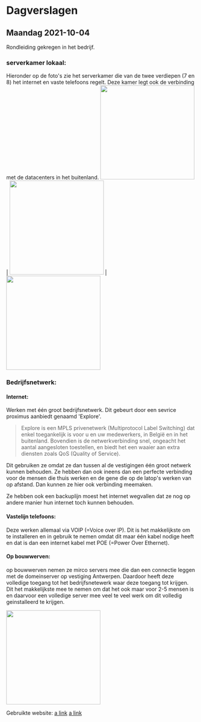 # Dagverslagen
## Maandag 2021-10-04
Rondleiding gekregen in het bedrijf. 
### serverkamer lokaal:
Hieronder op de foto's zie het serverkamer die van de twee verdiepen (7 en 8) het internet en vaste telefoons regelt. Deze kamer legt ook de verbinding met de datacenters in het buitenland. 
<img src="https://user-images.githubusercontent.com/77328028/135809640-dd69f3e3-c89e-4baf-aff4-64e69f9a1fc6.jpg" width="250" /> | <img src="https://user-images.githubusercontent.com/77328028/135809646-9234d508-d2b7-4cf9-ade3-aa3547f37553.jpg" width="250" /> | <img src="https://user-images.githubusercontent.com/77328028/135809651-0f521306-17f1-448d-8917-32bed23ee00e.jpg" width="250" />

### Bedrijfsnetwerk:  
#### Internet:
Werken met één groot bedrijfsnetwerk. Dit gebeurt door een sevrice proximus aanbiedt genaamd 'Explore'.  
> Explore is een MPLS privenetwerk (Multiprotocol Label Switching) dat enkel toegankelijk is voor u en uw medewerkers, in België en in het buitenland. Bovendien is de netwerkverbinding snel, ongeacht het aantal aangesloten toestellen, en biedt het een waaier aan extra diensten zoals QoS (Quality of Service).  

Dit gebruiken ze omdat ze dan tussen al de vestigingen één groot netwerk kunnen behouden. Ze hebben dan ook ineens dan een perfecte verbinding voor de mensen die thuis werken en de gene die op de latop's werken van op afstand. Dan kunnen ze hier ook verbinding meemaken. 

Ze hebben ook een backuplijn moest het internet wegvallen dat ze nog op andere manier hun internet toch kunnen behouden.

#### Vastelijn telefoons:
Deze werken allemaal via VOIP (=Voice over IP). Dit is het makkelijkste om te installeren en in gebruik te nemen omdat dit maar één kabel nodige heeft en dat is dan een internet kabel met POE (=Power Over Ethernet).

#### Op bouwwerven:
op bouwwerven nemen ze mirco servers mee die dan een connectie leggen met de domeinserver op vestiging Antwerpen. Daardoor heeft deze volledige toegang tot het bedrijfsnetewerk waar deze toegang tot krijgen. Dit het makkelijkste mee te nemen om dat het ook maar voor 2-5 mensen is en daarvoor een volledige server mee veel te veel werk om dit volledig geinstalleerd te krijgen.

<img src="https://tweakers.net/i/Xb2mifnLyeMoRh4bZMb1tZxdl9I=/i/2000899002.png" width="250" />

Gebruikte website:
[a link](https://www.proximus.be/nl/id_cl_explore/bedrijven-en-overheden/netwerken/bedrijfsnetwerken/explore.html)
[a link](https://tweakers.net/pricewatch/463569/hp-proliant-microserver-gen8-g1610t/specificaties/)
